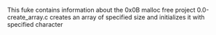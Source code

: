 This fuke contains information about the 0x0B malloc free project
0.0-create_array.c creates an array of specified size and initializes it with specified character

